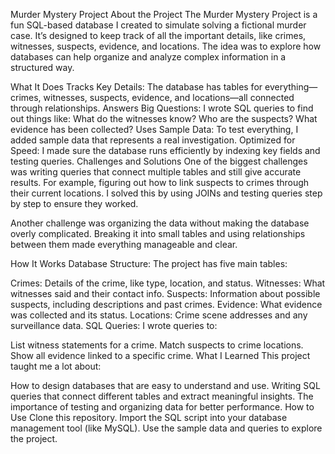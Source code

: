 Murder Mystery Project
About the Project
The Murder Mystery Project is a fun SQL-based database I created to simulate solving a fictional murder case. It’s designed to keep track of all the important details, like crimes, witnesses, suspects, evidence, and locations. The idea was to explore how databases can help organize and analyze complex information in a structured way.

What It Does
Tracks Key Details: The database has tables for everything—crimes, witnesses, suspects, evidence, and locations—all connected through relationships.
Answers Big Questions: I wrote SQL queries to find out things like:
What do the witnesses know?
Who are the suspects?
What evidence has been collected?
Uses Sample Data: To test everything, I added sample data that represents a real investigation.
Optimized for Speed: I made sure the database runs efficiently by indexing key fields and testing queries.
Challenges and Solutions
One of the biggest challenges was writing queries that connect multiple tables and still give accurate results. For example, figuring out how to link suspects to crimes through their current locations. I solved this by using JOINs and testing queries step by step to ensure they worked.

Another challenge was organizing the data without making the database overly complicated. Breaking it into small tables and using relationships between them made everything manageable and clear.

How It Works
Database Structure: The project has five main tables:

Crimes: Details of the crime, like type, location, and status.
Witnesses: What witnesses said and their contact info.
Suspects: Information about possible suspects, including descriptions and past crimes.
Evidence: What evidence was collected and its status.
Locations: Crime scene addresses and any surveillance data.
SQL Queries: I wrote queries to:

List witness statements for a crime.
Match suspects to crime locations.
Show all evidence linked to a specific crime.
What I Learned
This project taught me a lot about:

How to design databases that are easy to understand and use.
Writing SQL queries that connect different tables and extract meaningful insights.
The importance of testing and organizing data for better performance.
How to Use
Clone this repository.
Import the SQL script into your database management tool (like MySQL).
Use the sample data and queries to explore the project.

